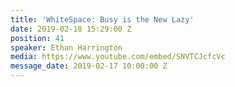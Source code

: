 ```yaml
---
title: 'WhiteSpace: Busy is the New Lazy'
date: 2019-02-18 15:29:00 Z
position: 41
speaker: Ethan Harrington
media: https://www.youtube.com/embed/SNVTCJcfcVc
message_date: 2019-02-17 10:00:00 Z
---
```



